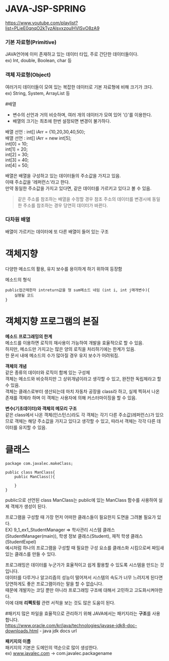 # JAVA-JSP-SPRING
https://www.youtube.com/playlist?list=PLieE0qnqO2kTyzAlsvxzoulHVISvO8zA9

### 기본 자료형(Primitive)
JAVA언어에 이미 존재하고 있는 데이터 타입, 주로 간단한 데이터들이다.  
ex) Int, double, Boolean, char 등  

### 객체 자료형(Object)
여러가지 데이터들이 모여 있는 복잡한 데이터로 기본 자료형에 비해 크기가 크다.  
ex) String, System, ArrayList 등  

#배열
- 변수의 선언과 거의 비슷하며, 여러 개의 데이터가 모여 있어 '{}'를 이용한다.
- 배열의 크기는 최초에 한번 설정되면 변경이 불가하다.  

배열 선언 : int[] iArr = {10,20,30,40,50};  
배열 선언 : int[] iArr = new int[5];  
int[0] = 10;  
int[1] = 20;  
int[2] = 30;  
int[3] = 40;  
int[4] = 50;   

배열은 배열을 구성하고 있는 데이터들의 주소값을 가지고 있음.  
이때 주소값을 '레퍼런스'라고 한다.  
만약 동일한 주소값을 가지고 있다면, 같은 데이터를 가르키고 있다고 볼 수 있음.  
> 같은 주소를 참조하는 배열을 수정할 경우 참조 주소의 데이터를 변경시에 동일한 주소를 참조하는 경우 당연히 데이터가 바뀐다.

### 다차원 배열
배열이 가르키는 데이터에 또 다른 배열이 들어 있는 구조  

# 객체지향
다양한 메소드의 활용, 유지 보수를 용이하게 하기 위하여 등장함  

메소드의 형식
~~~
public접근제한자 intreturn값을 형 sum메소드 네임 (int i, int j매개변수){
    실행될 코드
}
~~~

# 객체지향 프로그램의 본질
**메소드 프로그래밍의 한계**    
메소드를 이용하면 로직의 재사용이 가능하여 개발을 효율적으로 할 수 있음.  
하지만, 메소드만 가지고는 많은 양의 로직을 처리하기에는 한계가 있음.  
한 문서 내에 메소드의 수가 많아질 경우 유지 보수가 어려워짐.  

**객체의 개념**  
같은 종류의 데이터와 로직이 함께 있는 구성체  
객체는 메소드와 비슷하지만 그 상위개념이라고 생각할 수 있고, 완전한 독립체라고 할 수 있음.  
객체는 클래스로부터 생산되는데 마치 자동차 공장을 class라 하고, 실제 찍혀서 나온 존재를 객체라 하며 이 객체는 사용자에 의해 커스터마이징을 할 수 있음.  

**변수(기초데이터)와 객체의 메모리 구조**  
같은 class에서 나온 객체(인스턴스)라도 각 객체는 각기 다른 주소값(레퍼런스)가 있으므로 객체는 해당 주소값을 가지고 있다고 생각할 수 있고, 따라서 객체는 각각 다른 데이터를 유지할 수 있음.  

# 클래스
~~~
package com.javalec.makeClass;

public class ManClass{
    public ManClass(){
        
    }
}
~~~
public으로 선언된 class ManClass는 public에 있는 ManClass 함수를 사용하여 실제 객체가 생성이 된다.  

프로그램을 구성할 때 가장 먼저 어떠한 클래스들이 필요한지 도면을 그려볼 필요가 있다.  
EX) 9_1_ex1_StudentManager => 학사관리 시스템 클래스(StudentManager(main)), 학생 정보 클래스(Student), 재적 학생 클래스(StudentExpel)  
예시처럼 하나의 프로그램을 구성할 때 필요한 구성 요소를 클래스화 시킴으로써 짜임새있는 클래스를 만들 수 있다.  

프로그래밍은 데이터를 누군가가 효율적이고 쉽게 활용할 수 있도록 시스템을 만드는 것입니다.  
데이터를 다루거나 알고리즘의 성능이 떨어져서 시스템의 속도가 너무 느려지게 된다면 당연하게도 좋은 프로그램이라는 말을 할 수 없습니다.  
때문에 개발자는 코딩 뿐만 아니라 프로그래밍 구조에 대해서 고민하고 고도화시켜야한다.  
이에 대해 **리펙토링** 관련 서적을 보는 것도 많은 도움이 된다.  

#패키지
많은 파일을 효율적으로 관리하기 위해 JAVA에서는 패키지라는 **구조**를 사용합니다.  
https://www.oracle.com/kr/java/technologies/javase-jdk8-doc-downloads.html - java jdk docs url  

**패키지의 이름**  
패키지의 기본은 도메인의 역순으로 많이 생성한다.  
ex) www.javalec.com -> com.javalec.packagename
